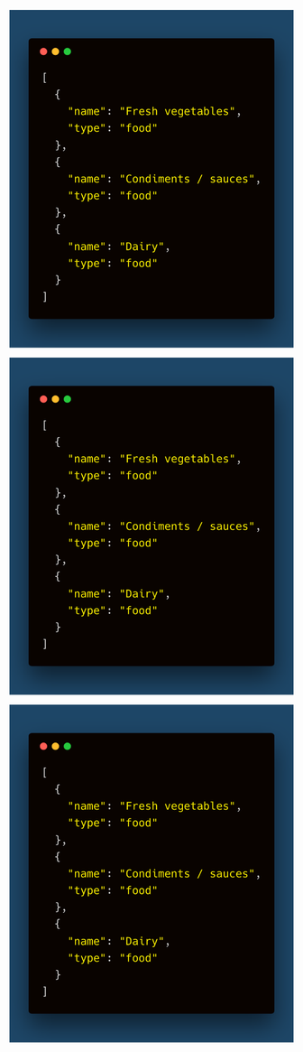 ![](https://github.com/GroceriStar/creative/blob/master/fetch-examples/departments-structure.png)

![](https://github.com/GroceriStar/creative/blob/master/fetch-examples/departments-structure.png)

![](https://github.com/GroceriStar/creative/blob/master/fetch-examples/departments-structure.png)
